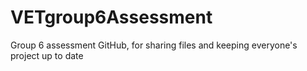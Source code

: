 # VETgroup6Assessment
Group 6 assessment GitHub, for sharing files and keeping everyone's project up to date
